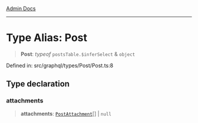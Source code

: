 [Admin Docs](/)

***

# Type Alias: Post

> **Post**: *typeof* `postsTable.$inferSelect` & `object`

Defined in: src/graphql/types/Post/Post.ts:8

## Type declaration

### attachments

> **attachments**: [`PostAttachment`](../../../PostAttachment/PostAttachment/type-aliases/PostAttachment.md)[] \| `null`
